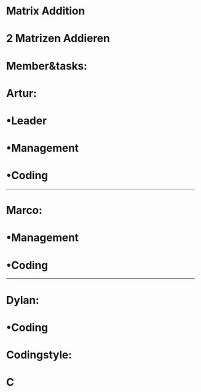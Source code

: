 # Matrix Addition
#
# 2 Matrizen Addieren
#
# Member&tasks:
# Artur:
# •Leader
# •Management
# •Coding
--------------------------------------------
# Marco:
# •Management
# •Coding
--------------------------------------------
# Dylan:
# •Coding
 
# Codingstyle:
# C
 


